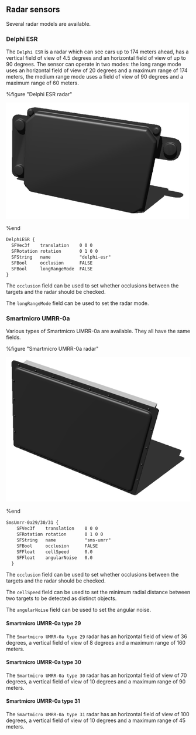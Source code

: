 ## Radar sensors

Several radar models are available.

### Delphi ESR

The `Delphi ESR` is a radar which can see cars up to 174 meters ahead, has a vertical
field of view of 4.5 degrees and an horizontal field of view of up to 90
degrees. The sensor can operate in two modes: the long range mode uses an
horizontal field of view of 20 degrees and a maximum range of 174 meters, the
medium range mode uses a field of view of 90 degrees and a maximum range of 60
meters.

%figure "Delphi ESR radar"

![delphi.png](images/delphi.png)

%end

```
DelphiESR {
  SFVec3f    translation    0 0 0
  SFRotation rotation       0 1 0 0
  SFString   name           "delphi-esr"
  SFBool     occlusion      FALSE
  SFBool     longRangeMode  FALSE
}
```

The `occlusion` field can be used to set whether occlusions between the targets and
the radar should be checked.

The `longRangeMode` field can be used to set the radar mode.

### Smartmicro UMRR-0a

Various types of Smartmicro UMRR-0a are available. They all have the same
fields.

%figure "Smartmicro UMRR-0a radar"

![smartmicro.png](images/smartmicro.png)

%end

```
SmsUmrr-0a29/30/31 {
    SFVec3f    translation    0 0 0
    SFRotation rotation       0 1 0 0
    SFString   name           "sms-umrr"
    SFBool     occlusion      FALSE
    SFFloat    cellSpeed      0.0
    SFFloat    angularNoise   0.0
  }
```

The `occlusion` field can be used to set whether occlusions between the targets and
the radar should be checked.

The `cellSpeed` field can be used to set the minimum radial distance between two
targets to be detected as distinct objects.

The `angularNoise` field can be used to set the angular noise.

#### Smartmicro UMRR-0a type 29

The `Smartmicro UMRR-0a type 29` radar has an horizontal field of view of 36
degrees, a vertical field of view of 8 degrees and a maximum range of 160
meters.

#### Smartmicro UMRR-0a type 30

The `Smartmicro UMRR-0a type 30` radar has an horizontal field of view of 70
degrees, a vertical field of view of 10 degrees and a maximum range of 90
meters.

#### Smartmicro UMRR-0a type 31

The `Smartmicro UMRR-0a type 31` radar has an horizontal field of view of 100
degrees, a vertical field of view of 10 degrees and a maximum range of 45
meters.
